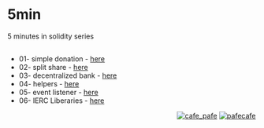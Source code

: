 # 5min
5 minutes in solidity series

##

- 01- simple donation - [here](https://github.com/mosi-sol/5min/tree/main/01-simple-donation) 
- 02- split share - [here](https://github.com/mosi-sol/5min/tree/main/02-Split-Share) 
- 03- decentralized bank - [here](https://github.com/mosi-sol/5min/tree/main/03-decentralized-bank) 
- 04- helpers - [here](https://github.com/mosi-sol/5min/tree/main/03-decentralized-bank) 
- 05- event listener - [here](https://github.com/mosi-sol/5min/tree/main/05-Event-Listener) 
- 06- IERC Liberaries - [here](https://github.com/mosi-sol/5min/tree/main/06-Shorthand) 

<p align="right"> 
    <a href="https://github.com/mosi-sol/5min" target="blank">
    <img src="https://img.shields.io/badge/5%20min-series-blue?style=flat" alt="cafe_pafe" /></a> 
    <a href="https://github.com/mosi-sol/5min" target="blank">
    <img src="https://img.shields.io/github/license/mosi-sol/live-contracts" alt="pafecafe" /></a>                                  
</p>
